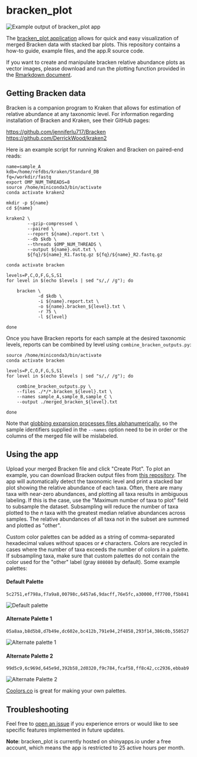 # bracken_plot

![Example output of bracken_plot app](https://user-images.githubusercontent.com/22378512/131150573-25963923-f5e1-4000-ae94-8575353fac6c.png)

The [bracken_plot application](https://acvill.shinyapps.io/bracken_plot/) allows for quick and easy visualization of merged Bracken data with stacked bar plots. This repository contains a how-to guide, example files, and the app.R source code. 

If you want to create and manipulate bracken relative abundance plots as vector images, please download and run the plotting function provided in the [Rmarkdown document](https://github.com/acvill/bracken_plot/blob/main/bracken_plot.Rmd). 

## Getting Bracken data

Bracken is a companion program to Kraken that allows for estimation of relative abundance at any taxonomic level. For information regarding installation of Bracken and Kraken, see their GitHub pages:

https://github.com/jenniferlu717/Bracken  
https://github.com/DerrickWood/kraken2

Here is an example script for running Kraken and Bracken on paired-end reads:

    name=sample_A
    kdb=/home/refdbs/kraken/Standard_DB
    fq=/workdir/fastq
    export OMP_NUM_THREADS=8
    source /home/miniconda3/bin/activate
    conda activate kraken2

    mkdir -p ${name}
    cd ${name}

    kraken2 \
            --gzip-compressed \
            --paired \
            --report ${name}.report.txt \
            --db $kdb \
            --threads $OMP_NUM_THREADS \
            --output ${name}.out.txt \
            ${fq}/${name}_R1.fastq.gz ${fq}/${name}_R2.fastq.gz

    conda activate bracken

    levels=P,C,O,F,G,S,S1
    for level in $(echo $levels | sed "s/,/ /g"); do

        bracken \
                -d $kdb \
                -i ${name}.report.txt \
                -o ${name}.bracken_${level}.txt \
                -r 75 \
                -l ${level}

    done

Once you have Bracken reports for each sample at the desired taxonomic levels, reports can be combined by level using `combine_bracken_outputs.py`:

    source /home/miniconda3/bin/activate
    conda activate bracken

    levels=P,C,O,F,G,S,S1
    for level in $(echo $levels | sed "s/,/ /g"); do

        combine_bracken_outputs.py \
        --files ./*/*.bracken_${level}.txt \
        --names sample_A,sample_B,sample_C \
        --output ./merged_bracken_${level}.txt

    done

Note that [globbing expansion processes files alphanumerically](https://serverfault.com/a/122743), so the sample identifiers supplied in the `--names` option need to be in order or the columns of the merged file will be mislabeled. 

## Using the app

Upload your merged Bracken file and click "Create Plot". To plot an example, you can download Bracken output files from [this repository](https://github.com/acvill/bracken_plot/tree/main/example_data_bracken). The app will automatically detect the taxonomic level and print a stacked bar plot showing the relative abundance of each taxa. Often, there are many taxa with near-zero abundances, and plotting all taxa results in ambiguous labeling. If this is the case, use the "Maximum number of taxa to plot" field to subsample the dataset. Subsampling will reduce the number of taxa plotted to the *n* taxa with the greatest median relative abundances across samples. The relative abundances of all taxa not in the subset are summed and plotted as "other". 

Custom color palettes can be added as a string of comma-separated hexadecimal values without spaces or `#` characters. Colors are recycled in cases where the number of taxa exceeds the number of colors in a palette. If subsampling taxa, make sure that custom palettes do not contain the color used for the "other" label (gray `808080` by default). Some example palettes:

#### Default Palette
    5c2751,ef798a,f7a9a8,00798c,6457a6,9dacff,76e5fc,a30000,ff7700,f5b841
![Default palette](https://user-images.githubusercontent.com/22378512/131156615-e78381f8-7f7a-45c7-adee-ddf1c1d7521f.png)

#### Alternate Palette 1
    05a8aa,b8d5b8,d7b49e,dc602e,bc412b,791e94,2f4858,293f14,386c0b,550527
![Alternate palette 1](https://user-images.githubusercontent.com/22378512/131156667-1ab5952c-34dc-4f17-86d4-6d7d2d51f9c6.png)

#### Alternate Palette 2
    99d5c9,6c969d,645e9d,392b58,2d0320,f9c784,fcaf58,ff8c42,cc2936,ebbab9
![Alternate Palette 2](https://user-images.githubusercontent.com/22378512/131156718-827af008-2466-4cba-afb2-fbf71dd33a0c.png)

[Coolors.co](https://coolors.co/generate) is great for making your own palettes. 

## Troubleshooting

Feel free to [open an issue](https://github.com/acvill/bracken_plot/issues/new) if you experience errors or would like to see specific features implemented in future updates. 

**Note**: bracken_plot is currently hosted on shinyapps.io under a free account, which means the app is restricted to 25 active hours per month.
